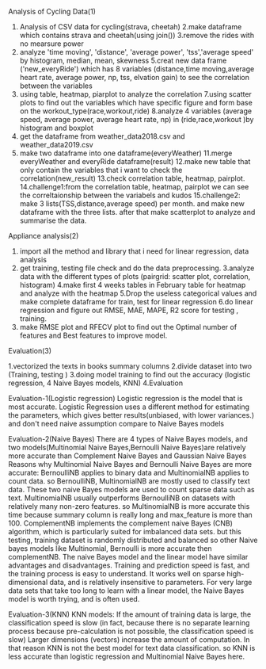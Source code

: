 Analysis of Cycling Data(1)

1. Analysis of CSV data for cycling(strava, cheetah)
2.make dataframe which contains strava and cheetah(using join())
3.remove the rides with no mearsure power 
4. analyze 'time moving', 'distance', 'average power', 'tss','average speed' by histogram, median, mean, skewness
5.creat new data frame ('new_everyRide') which has 8 variables (distance,time moving,average heart rate, 
average power, np, tss, elvation gain) to see the correlation between the variables
6. using table, heatmap, piarplot to analyze the correlation
7.using scatter plots to find out the variables which have specific figure and form base on the workout_type(race,workout,ride)
8.analyze 4 variables (average speed, average power, average heart rate, np) in (ride,race,workout )by histogram and boxplot 
9. get the dataframe from weather_data2018.csv and weather_data2019.csv
10. make two dataframe into one dataframe(everyWeather)
11.merge everyWeather and everyRide dataframe(result)
12.make new table that only contain the variables that i want to check the correlation(new_result)
13.check correlation table, heatmap, pairplot.
14.challenge1:from the correlation table, heatmap, pairplot we can see the correltaionship between the variabels and kudos
15.challenge2: make 3 lists(TSS,distance,average speed) per month. and make new dataframe with the three lists. after that make scatterplot to analyze and summarise the data.



Appliance analysis(2)

1. import all the method and library that i need for linear regression, data analysis
2. get training, testing file check and do the data preprocessing.
3.analyze data with the different types of plots  (pairgrid: scatter plot, correlation, histogram)
4.make first 4 weeks tables in February table for heatmap and analyze with the heatmap
5.Drop the useless categorical values and make complete dataframe for train, test for linear regression
6.do linear regression and figure out RMSE, MAE, MAPE, R2 score for testing , training.
7. make RMSE plot and RFECV plot to find out the Optimal number of features and Best features to improve model.


Evaluation(3)

1.vectorized the texts in books summary columns
2.divide dataset into two (Training, testing )
3.doing model training to find out the accuracy (logistic regression, 4 Naive Bayes models, KNN)
4.Evaluation

Evaluation-1(Logistic regression)
Logistic regression is the model that is most accurate.
Logistic Regression uses a different method for estimating the parameters, which gives better results(unbiased, with lower variances.) and don't need naive assumption compare to Naive Bayes models

Evaluation-2(Naive Bayes)
There are 4 types of Naive Bayes models, and two models(Multinomial Naive Bayes,Bernoulli Naive Bayes)are relatively more accurate than Complement Naive Bayes and Gaussian Naive Bayes
Reasons why Multinomial Naive Bayes and Bernoulli Naive Bayes are more accurate: BernoulliNB applies to binary data and MultinomialNB applies to count data. so BernoulliNB, MultinomialNB are mostly used to classify text data.
These two naive Bayes models are used to count sparse data such as text. MultinomialNB usually outperforms BernoulliNB on datasets with relatively many non-zero features. so MultinomialNB is more accurate this time because summary column is really long and max_feature is more than 100.
ComplementNB implements the complement naive Bayes (CNB) algorithm, which is particularly suited for imbalanced data sets. but this testing, training dataset is randomly distributed and balanced so other Naive bayes models like Multinomial, Bernoulli is more accurate then complementNB.
The naive Bayes model and the linear model have similar advantages and disadvantages. Training and prediction speed is fast, and the training process is easy to understand. It works well on sparse high-dimensional data, and is relatively insensitive to parameters. For very large data sets that take too long to learn with a linear model, the Naive Bayes model is worth trying, and is often used.

Evaluation-3(KNN)
KNN models: If the amount of training data is large, the classification speed is slow (in fact, because there is no separate learning process because pre-calculation is not possible, the classification speed is slow)
Larger dimensions (vectors) increase the amount of computation. In that reason KNN is not the best model for text data classification.
so KNN is less accurate than logistic regression and Multinomial Naive Bayes here.